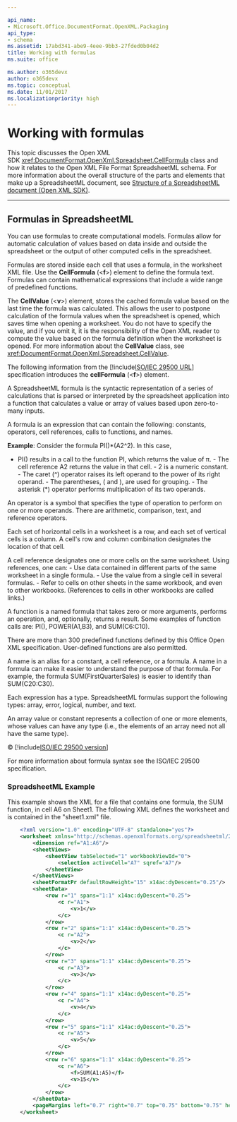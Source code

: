 ```yaml
---

api_name:
- Microsoft.Office.DocumentFormat.OpenXML.Packaging
api_type:
- schema
ms.assetid: 17abd341-abe9-4eee-9bb3-27fded0b04d2
title: Working with formulas
ms.suite: office

ms.author: o365devx
author: o365devx
ms.topic: conceptual
ms.date: 11/01/2017
ms.localizationpriority: high
---
```

# Working with formulas

This topic discusses the Open XML SDK <xref:DocumentFormat.OpenXml.Spreadsheet.CellFormula> class and how it relates to the
Open XML File Format SpreadsheetML schema. For more information about
the overall structure of the parts and elements that make up a
SpreadsheetML document, see [Structure of a
SpreadsheetML document (Open XML
SDK)](structure-of-a-spreadsheetml-document.md).


--------------------------------------------------------------------------------
## Formulas in SpreadsheetML
You can use formulas to create computational models. Formulas allow for
automatic calculation of values based on data inside and outside the
spreadsheet or the output of other computed cells in the spreadsheet.

Formulas are stored inside each cell that uses a formula, in the
worksheet XML file. Use the **CellFormula**
(\<**f**\>) element to define the formula text.
Formulas can contain mathematical expressions that include a wide range
of predefined functions.

The **CellValue** (\<**v**\>) element, stores the cached formula value
based on the last time the formula was calculated. This allows the user
to postpone calculation of the formula values when the spreadsheet is
opened, which saves time when opening a worksheet. You do not have to
specify the value, and if you omit it, it is the responsibility of the
Open XML reader to compute the value based on the formula definition
when the worksheet is opened. For more information about the **CellValue** class, see <xref:DocumentFormat.OpenXml.Spreadsheet.CellValue>.

The following information from the [!include[ISO/IEC 29500 URL](../includes/iso-iec-29500-link.md)]
specification introduces the **cellFormula**
(\<**f**\>) element.

A SpreadsheetML formula is the syntactic representation of a series of
calculations that is parsed or interpreted by the spreadsheet
application into a function that calculates a value or array of values
based upon zero-to-many inputs.

A formula is an expression that can contain the following: constants,
operators, cell references, calls to functions, and names.

**Example**: Consider the formula PI()\*(A2^2). In this case,
- PI() results in a call to the function PI, which returns the value
of π.
- The cell reference A2 returns the value in that cell.
- 2 is a numeric constant.
- The caret (^) operator raises its left operand to the power of its
right operand.
- The parentheses, ( and ), are used for grouping.
- The asterisk (\*) operator performs multiplication of its two
operands.

An operator is a symbol that specifies the type of operation to perform
on one or more operands. There are arithmetic, comparison, text, and
reference operators.

Each set of horizontal cells in a worksheet is a row, and each set of
vertical cells is a column. A cell's row and column combination
designates the location of that cell.

A cell reference designates one or more cells on the same worksheet.
Using references, one can:
- Use data contained in different parts of the same worksheet in a
single formula.
- Use the value from a single cell in several formulas.
- Refer to cells on other sheets in the same workbook, and even to
other workbooks. (References to cells in other workbooks are called
links.)

A function is a named formula that takes zero or more arguments,
performs an operation, and, optionally, returns a result. Some examples
of function calls are: PI(), POWER(A1,B3), and SUM(C6:C10).

There are more than 300 predefined functions defined by this Office Open
XML specification. User-defined functions are also permitted.

A name is an alias for a constant, a cell reference, or a formula. A
name in a formula can make it easier to understand the purpose of that
formula. For example, the formula SUM(FirstQuarterSales) is easier to
identify than SUM(C20:C30).

Each expression has a type. SpreadsheetML formulas support the following
types: array, error, logical, number, and text.

An array value or constant represents a collection of one or more
elements, whose values can have any type (i.e., the elements of an array
need not all have the same type).

© [!include[ISO/IEC 29500 version](../includes/iso-iec-29500-version.md)]

For more information about formula syntax see the ISO/IEC 29500
specification.

### SpreadsheetML Example

This example shows the XML for a file that contains one formula, the SUM
function, in cell A6 on Sheet1. The following XML defines the worksheet
and is contained in the "sheet1.xml" file.

```xml
    <?xml version="1.0" encoding="UTF-8" standalone="yes"?>
    <worksheet xmlns="http://schemas.openxmlformats.org/spreadsheetml/2006/main" xmlns:r="http://schemas.openxmlformats.org/officeDocument/2006/relationships" xmlns:mc="https://schemas.openxmlformats.org/markup-compatibility/2006" mc:Ignorable="x14ac" xmlns:x14ac="https://schemas.microsoft.com/office/spreadsheetml/2009/9/ac">
        <dimension ref="A1:A6"/>
        <sheetViews>
            <sheetView tabSelected="1" workbookViewId="0">
                <selection activeCell="A7" sqref="A7"/>
            </sheetView>
        </sheetViews>
        <sheetFormatPr defaultRowHeight="15" x14ac:dyDescent="0.25"/>
        <sheetData>
            <row r="1" spans="1:1" x14ac:dyDescent="0.25">
                <c r="A1">
                    <v>1</v>
                </c>
            </row>
            <row r="2" spans="1:1" x14ac:dyDescent="0.25">
                <c r="A2">
                    <v>2</v>
                </c>
            </row>
            <row r="3" spans="1:1" x14ac:dyDescent="0.25">
                <c r="A3">
                    <v>3</v>
                </c>
            </row>
            <row r="4" spans="1:1" x14ac:dyDescent="0.25">
                <c r="A4">
                    <v>4</v>
                </c>
            </row>
            <row r="5" spans="1:1" x14ac:dyDescent="0.25">
                <c r="A5">
                    <v>5</v>
                </c>
            </row>
            <row r="6" spans="1:1" x14ac:dyDescent="0.25">
                <c r="A6">
                    <f>SUM(A1:A5)</f>
                    <v>15</v>
                </c>
            </row>
        </sheetData>
        <pageMargins left="0.7" right="0.7" top="0.75" bottom="0.75" header="0.3" footer="0.3"/>
    </worksheet>
```
